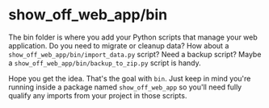 # show_off_web_app/bin

The bin folder is where you add your Python scripts that manage your web application.
Do you need to migrate or cleanup data? How about a `show_off_web_app/bin/import_data.py` script?
Need a backup script? Maybe a `show_off_web_app/bin/backup_to_zip.py` script is handy.

Hope you get the idea. That's the goal with `bin`. Just keep in mind you're running inside
a package named `show_off_web_app` so you'll need fully qualify any imports from your project in those scripts.
